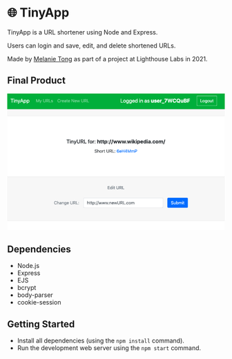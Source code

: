 # 🌐 TinyApp

TinyApp is a URL shortener using Node and Express.

Users can login and save, edit, and delete shortened URLs.

Made by [Melanie Tong](https://github.com/melaniietong) as part of a project at Lighthouse Labs in 2021.

## Final Product

!["Users can edit and delete saved URLs."](https://github.com/melaniietong/TinyApp/blob/main/docs/edits.png?raw=true)

## Dependencies

- Node.js
- Express
- EJS
- bcrypt
- body-parser
- cookie-session

## Getting Started

- Install all dependencies (using the `npm install` command).
- Run the development web server using the `npm start` command.